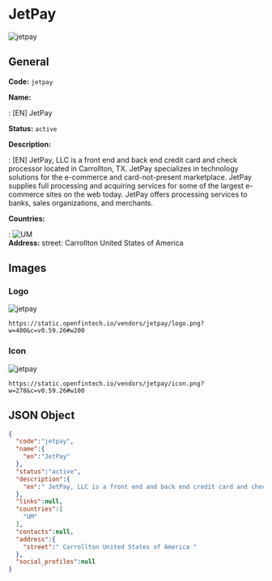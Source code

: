 
# JetPay 
![jetpay](https://static.openfintech.io/vendors/jetpay/logo.png?w=400&c=v0.59.26#w200)  

## General 
 
**Code:** `jetpay` 
 
**Name:** 
 
:	[EN] JetPay 
 
**Status:** `active` 
 
**Description:** 
 
: [EN]  JetPay, LLC is a front end and back end credit card and check processor located in Carrollton, TX. JetPay specializes in technology solutions for the e-commerce and card-not-present marketplace. JetPay supplies full processing and acquiring services for some of the largest e-commerce sites on the web today. JetPay offers processing services to banks, sales organizations, and merchants.   
 
 
**Countries:** 
 
:	![UM](https://cdnjs.cloudflare.com/ajax/libs/flag-icon-css/3.3.0/flags/4x3/um.svg#w24)  
**Address:** 
street:  Carrollton United States of America  

## Images 

### Logo 
 
![jetpay](https://static.openfintech.io/vendors/jetpay/logo.png?w=400&c=v0.59.26#w200)  

```
https://static.openfintech.io/vendors/jetpay/logo.png?w=400&c=v0.59.26#w200
```  

### Icon 
 
![jetpay](https://static.openfintech.io/vendors/jetpay/icon.png?w=278&c=v0.59.26#w100)  

```
https://static.openfintech.io/vendors/jetpay/icon.png?w=278&c=v0.59.26#w100
```  

## JSON Object 

```json
{
  "code":"jetpay",
  "name":{
    "en":"JetPay"
  },
  "status":"active",
  "description":{
    "en":" JetPay, LLC is a front end and back end credit card and check processor located in Carrollton, TX. JetPay specializes in technology solutions for the e-commerce and card-not-present marketplace. JetPay supplies full processing and acquiring services for some of the largest e-commerce sites on the web today. JetPay offers processing services to banks, sales organizations, and merchants.\u00a0 "
  },
  "links":null,
  "countries":[
    "UM"
  ],
  "contacts":null,
  "address":{
    "street":" Carrollton United States of America "
  },
  "social_profiles":null
}
```  
